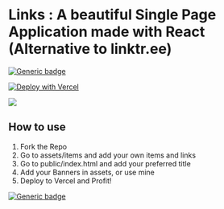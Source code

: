 # Links : A beautiful Single Page Application made with React (Alternative to linktr.ee)

[![Generic badge](https://img.shields.io/badge/Build-Success-<COLOR>.svg)](https://vercel.com/devgossips/bio/deployments) 

[![Deploy with Vercel](https://vercel.com/button)](https://vercel.com/new/git/external?repository-url=https%3A%2F%2Fgithub.com%2Fdevgossips%2Flinktree)

<img src = "https://github.com/devgossips/linktree/blob/master/bio-devgossips-vercel-app-1024xFULLdesktop-c86b59.jpg?raw=true"/>

## How to use
1. Fork the Repo
2. Go to assets/items and add your own items and links
3. Go to public/index.html and add your preferred title
4. Add your Banners in assets, or use mine
5. Deploy to Vercel and Profit!

[![Generic badge](https://img.shields.io/badge/LIVE-DEMO-<COLOR>.svg)](https://bio.devgossips.vercel.app/)
